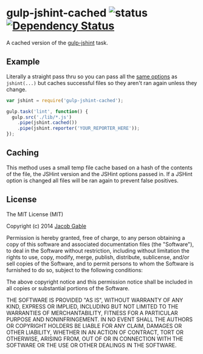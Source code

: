 gulp-jshint-cached ![status](https://secure.travis-ci.org/jgable/gulp-jshint-cached.png?branch=master)&nbsp;[![Dependency Status](https://david-dm.org/jgable/gulp-jshint-cached.png)](https://david-dm.org/jgable/gulp-jshint-cached)
==================

A cached version of the [gulp-jshint](https://github.com/wearefractal/gulp-jshint) task.

## Example

Literally a straight pass thru so you can pass all the [same options](https://github.com/wearefractal/gulp-jshint#options) as `jshint(...)` but caches successful files so they aren't ran again unless they change.

```javascript
var jshint = require('gulp-jshint-cached');

gulp.task('lint', function() {
  gulp.src('./lib/*.js')
    .pipe(jshint.cached())
    .pipe(jshint.reporter('YOUR_REPORTER_HERE'));
});
```

## Caching

This method uses a small temp file cache based on a hash of the contents of the file, the JSHint version and the JSHint options passed in.  If a JSHint option is changed all files will be ran again to prevent false positives.

## License

The MIT License (MIT)

Copyright (c) 2014 [Jacob Gable](http://jacobgable.com)

Permission is hereby granted, free of charge, to any person obtaining a copy of
this software and associated documentation files (the "Software"), to deal in
the Software without restriction, including without limitation the rights to
use, copy, modify, merge, publish, distribute, sublicense, and/or sell copies of
the Software, and to permit persons to whom the Software is furnished to do so,
subject to the following conditions:

The above copyright notice and this permission notice shall be included in all
copies or substantial portions of the Software.

THE SOFTWARE IS PROVIDED "AS IS", WITHOUT WARRANTY OF ANY KIND, EXPRESS OR
IMPLIED, INCLUDING BUT NOT LIMITED TO THE WARRANTIES OF MERCHANTABILITY, FITNESS
FOR A PARTICULAR PURPOSE AND NONINFRINGEMENT. IN NO EVENT SHALL THE AUTHORS OR
COPYRIGHT HOLDERS BE LIABLE FOR ANY CLAIM, DAMAGES OR OTHER LIABILITY, WHETHER
IN AN ACTION OF CONTRACT, TORT OR OTHERWISE, ARISING FROM, OUT OF OR IN
CONNECTION WITH THE SOFTWARE OR THE USE OR OTHER DEALINGS IN THE SOFTWARE.
